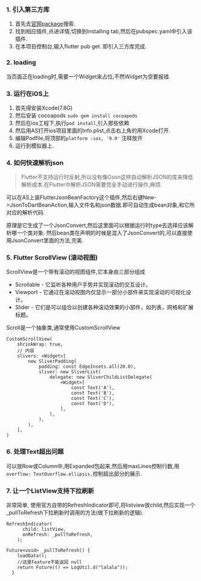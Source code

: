 
### 1. 引入第三方库

1. 首先去[官网package](https://pub.dev/packages)搜索.
2. 找到相应插件,点进详情,切换到Installing tab,然后在pubspec.yaml中引入该插件.
3. 在本项目控制台,输入flutter pub get. 即引入三方库完成.

### 2. loading

当页面正在loading时,需要一个Widget来占位,不然Widget为空要报错.

### 3. 运行在iOS上

1. 首先得安装Xcode(7.8G)
2. 然后安装 cocoapods `sudo gem install cocoapods`
3. 然后在ios工程下,执行`pod install`,引入那些依赖
4. 然后用AS打开ios项目里面的Info.plist,点击右上角的用Xcode打开.
5. 编辑Podfile,将顶部的`platform :ios, '9.0'` 注释放开
6. 运行到模拟器上.

### 4. 如何快速解析json

> Flutter不支持运行时反射,所以没有像Gson这样自动解析JSON的库来降低解析成本.在Flutter中解析JSON需要完全手动进行操作,麻烦.

可以在AS上装FlutterJsonBeanFactory这个插件,然后右键New->JsonToDartBeanAction,输入文件名和json数据.即可自动生成bean对象,和它所对应的解析代码.

原理是它生成了一个JsonConvert,然后这里面可以根据运行时type去选择应该解析哪一个类对象. 然后bean类在声明的时候是混入了JsonConvert的,可以直接使用JsonConvert里面的方法,完美.

### 5. Flutter ScrollView (滚动视图)

ScrollView是一个带有滚动的视图组件,它本身由三部分组成

- Scrollable - 它监听各种用户手势并实现滚动的交互设计。
- Viewport - 它通过在滚动视图内仅显示一部分小部件来实现滚动的可视化设计。
- Slider - 它们是可以组合以创建各种滚动效果的小部件，如列表，网格和扩展标题。

Scroll是一个抽象类,通常使用CustomScrollView

```
CustomScrollView(
    shrinkWrap: true,
    // 内容
    slivers: <Widget>[
        new SliverPadding(
            padding: const EdgeInsets.all(20.0),
            sliver: new SliverList(
                delegate: new SliverChildListDelegate(
                    <Widget>[
                        const Text('A'),
                        const Text('B'),
                        const Text('C'),
                        const Text('D'),
                    ],
                ),
            ),
        ),
    ],
)
```

### 6. 处理Text超出问题

可以放Row或Column中,用Expanded包起来,然后用maxLines控制行数,用`overflow:
TextOverflow.ellipsis,`控制超出部分的展示.

### 7. 让一个ListView支持下拉刷新

非常简单,
使用官方自带的RefreshIndicator即可,将listview放child,然后实现一个_pullToRefresh下拉刷新时调用的方法(做下拉刷新的逻辑).
```
RefreshIndicator(
      child: listView,
      onRefresh: _pullToRefresh,
    );

Future<void> _pullToRefresh() {
    loadData();
    //这里Feature不能返回 null
    return Future(() => LogUtil.d("lalala"));
  }
```

